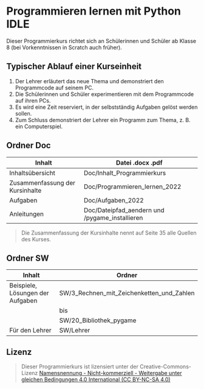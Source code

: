 # Programmieren lernen mit Python IDLE

Dieser Programmierkurs richtet sich an Schülerinnen und Schüler ab Klasse 8 (bei Vorkenntnissen in Scratch auch früher). 

## Typischer Ablauf einer Kurseinheit
1. Der Lehrer erläutert das neue Thema und demonstriert den Programmcode auf seinem PC. 
2. Die Schülerinnen und Schüler experimentieren mit dem Programmcode auf ihren PCs. 
3. Es wird eine Zeit reserviert, in der selbstständig Aufgaben gelöst werden sollen.  
4. Zum Schluss demonstriert der Lehrer ein Programm zum Thema, z. B. ein Computerspiel. 

## Ordner Doc

| Inhalt                            | Datei .docx .pdf                               |
| --------------------------------- | ---------------------------------------------- |
| Inhaltsübersicht 	                | Doc/Inhalt_Programmierkurs                     |
| Zusammenfassung der Kursinhalte   | Doc/Programmieren_lernen_2022                  |
| Aufgaben		                    | Doc/Aufgaben_2022                              |
| Anleitungen                       | Doc/Dateipfad_aendern und /pygame_installieren |

> Die Zusammenfassung der Kursinhalte nennt auf Seite 35 alle Quellen des Kurses.

## Ordner SW

| Inhalt                           | Ordner                                          |
| -------------------------------- | ------------------------------------------------|
| Beispiele, Lösungen der Aufgaben | SW/3_Rechnen_mit_Zeichenketten_und_Zahlen       |
|                                  | bis                                             |
|                                  | SW/20_Bibliothek_pygame                         |
| Für den Lehrer                   | SW/Lehrer                                       |

## Lizenz

> Dieser Programmierkurs ist lizensiert unter der Creative-Commons-Lizenz [Namensnennung - Nicht-kommerziell - Weitergabe unter gleichen Bedingungen 4.0 International (CC BY-NC-SA 4.0)](https://creativecommons.org/licenses/by-nc-sa/4.0/deed.de)

